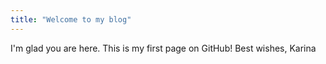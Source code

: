 ```yaml
---
title: "Welcome to my blog"
---
```


I'm glad you are here. This is my first page on GitHub!
Best wishes,
Karina

